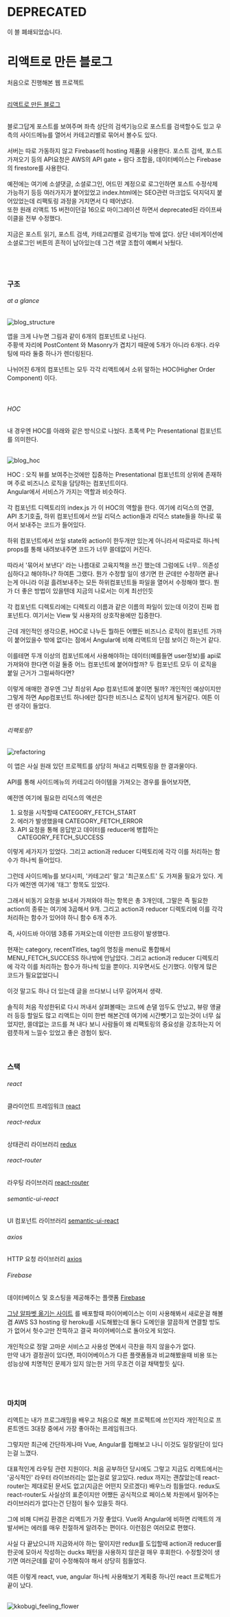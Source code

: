 # DEPRECATED
이 블 폐쇄되었습니다.

# 리액트로 만든 블로그

처음으로 진행해본 웹 프로젝트<br>
<br>

[리액트로 만든 블로그](http://yoon.se)

<br>
블로그답게 포스트를 보여주며 좌측 상단의 검색기능으로 포스트를 검색할수도 있고 우측의 사이드메뉴를 열어서 카테고리별로 묶어서 볼수도 있다.<br>
<br>
서버는 따로 가동하지 않고 Firebase의 hosting 제품을 사용한다. 포스트 검색, 포스트 가져오기 등의 API요청은 AWS의 API gate + 람다 조합을, 데이터베이스는 Firebase의 firestore를 사용한다.<br>
<br>
예전에는 여기에 소셜댓글, 소셜로그인, 어드민 계정으로 로그인하면 포스트 수정삭제 가능하기 등등 여러가지가 붙어있었고 index.html에는 SEO관련 마크업도 덕지덕지 붙어있었는데 리팩토링 과정을 거치면서 다 떼어냈다. <br>
또한 원래 리액트 15 버전이던걸 16으로 마이그레이션 하면서 deprecated된 라이프싸이클을 전부 수정했다. <br>
<br>
지금은 포스트 읽기, 포스트 검색, 카테고리별로 검색기능 밖에 없다. 상단 네비게이션에 소셜로그인 버튼의 흔적이 남아있는데 그건 색깔 조합이 예뻐서 놔뒀다. <br>
<br>
<br>
<br>

### 구조

###### at a glance

![blog_structure](https://user-images.githubusercontent.com/47002080/52105737-366fe080-2633-11e9-933d-d03fd38246d2.png)

앱을 크게 나누면 그림과 같이 6개의 컴포넌트로 나뉜다. <br>
주황색 자리에 PostContent 와 Masonry가 겹치기 때문에 5개가 아니라 6개다. 라우팅에 따라 둘중 하나가 렌더링된다.<br>
<br>
나뉘어진 6개의 컴포넌트는 모두 각각 리액트에서 소위 말하는 HOC(Higher Order Component) 이다. <br>
<br>
<br>

###### HOC

내 경우엔 HOC를 아래와 같은 방식으로 나눴다. 초록색 P는 Presentational 컴포넌트를 의미한다. <br>
<br>

![blog_hoc](https://user-images.githubusercontent.com/47002080/52105759-4e476480-2633-11e9-8f87-815880a1ba44.png)

HOC : 오직 뷰를 보여주는것에만 집중하는 Presentational 컴포넌트의 상위에 존재하며 주로 비즈니스 로직을 담당하는 컴포넌트이다.  <br>
Angular에서 서비스가 가지는 역할과 비슷하다. <br>
<br>
각 컴포넌트 디렉토리의 index.js 가 이 HOC의 역할을 한다. 여기에 리덕스의 연결, API 초기호출, 하위 컴포넌트에서 쓰일 리덕스 action들과 리덕스 state들을 하나로 묶어서 보내주는 코드가 들어있다. <br>
<br>
하위 컴포넌트에서 쓰일 state와 action이 한두개만 있는게 아니라서 따로따로 하나씩 props를 통해 내려보내주면 코드가 너무 쓸데없이 커진다. <br>
<br>
따라서 '묶어서 보낸다' 라는 나름대로 고육지책을 쓰긴 했는데 그럼에도 너무.. 의존성 심하다고 해야하나? 하여튼 그랬다. 뭔가 수정할 일이 생기면 한 군데만 수정하면 끝나는게 아니라 이걸 흘려보내주는 모든 하위컴포넌트들 파일을 열어서 수정해야 했다. 뭔가 더 좋은 방법이 있을텐데 지금의 나로서는 이게 최선인듯 <br>
<br>
각 컴포넌트 디렉토리에는 디렉토리 이름과 같은 이름의 파일이 있는데 이것이 진짜 컴포넌트다. 여기서는 View 및 사용자의 상호작용에만 집중한다. <br>
<br>
근데 개인적인 생각으론, HOC로 나누든 뭘하든 어쨌든 비즈니스 로직이 컴포넌트 가까이 붙어있을수 밖에 없다는 점에서 Angular에 비해 리액트의 단점 보이긴 하는거 같다. <br>
<br>
이를테면 두개 이상의 컴포넌트에서 사용해야하는 데이터(예를들면 user정보)를 api로 가져와야 한다면 이걸 둘중 어느 컴포넌트에 붙어야할까? 두 컴포넌트 모두 이 로직을 붙일 근거가 그럴싸하다면? <br>
<br>
이렇게 애매한 경우엔 그냥 최상위 App 컴포넌트에 붙이면 될까? 개인적인 예상이지만 그렇게 하면 App컴포넌트 하나에만 잡다한 비즈니스 로직이 넘치게 될거같다. 여튼 이런 생각이 들었다.<br>
<br>

###### 리팩토링?

![refactoring](https://user-images.githubusercontent.com/47002080/52173664-0b6cc480-27cc-11e9-8bb6-e6dba5913e9a.jpg)


이 앱은 사실 원래 있던 프로젝트를 상당히 쳐내고 리팩토링을 한 결과물이다. <br>
<br>
API를 통해 사이드메뉴의 카테고리 아이템을 가져오는 경우를 들어보자면, <br>
<br>
예전엔 여기에 필요한 리덕스의 액션은 <br>
1. 요청을 시작할때 CATEGORY_FETCH_START <br>
2. 에러가 발생했을때 CATEGORY_FETCH_ERROR  <br> 
3. API 요청을 통해 응답받고 데이터를 reducer에 병합하는 CATEGORY_FETCH_SUCCESS <br>

이렇게 세가지가 있었다. 그리고 action과 reducer 디렉토리에 각각 이를 처리하는 함수가 하나씩 들어있다. <br>
<br>
그런데 사이드메뉴를 보다시피, '카테고리' 말고 '최근포스트' 도 가져올 필요가 있다. 게다가 예전엔 여기에 '태그' 항목도 있었다. <br>
<br>
그래서 비동기 요청을 보내서 가져와야 하는 항목은 총 3개인데, 그말은 즉 필요한 action의 종류는 여기에 3곱해서 9개. 그리고 action과 reducer 디렉토리에 이를 각각 처리하는 함수가 있어야 하니 함수 6개 추가.<br>
<br>
즉, 사이드바 아이템 3종류 가져오는데 이만한 코드량이 발생했다. <br>
<br>
현재는 category, recentTitles, tag의 명칭을 menu로 통합해서 MENU_FETCH_SUCCESS 하나밖에 안남았다. 그리고 action과 reducer 디렉토리에 각각 이를 처리하는 함수가 하나씩 있을 뿐이다. 지우면서도 신기했다. 이렇게 많은 코드가 필요없었다니 <br>
<br>
이것 말고도 하나 더 있는데 글을 쓰다보니 너무 길어져서 생략. <br>
<br>
솔직히 처음 작성한뒤로 다시 꺼내서 살펴볼때는 코드에 손댈 엄두도 안났고, 뷰랑 앵귤러 등등 할일도 많고 리액트는 이미 한번 해본건데 여기에 시간뺏기고 있는것이 너무 싫었지만, 쓸데없는 코드를 쳐 내다 보니 사람들이 왜 리팩토링의 중요성을 강조하는지 어렴풋하게 느낄수 있었고 좋은 경험이 됬다. <br> 
<br>
<br>

### 스택

###### react
클라이언트 프레임워크
[react](https://reactjs.org/)

###### react-redux
상태관리 라이브러리
[redux](https://www.npmjs.com/package/redux)

###### react-router
라우팅 라이브러리
[react-router](https://www.npmjs.com/package/react-router)

###### semantic-ui-react
UI 컴포넌트 라이브러리
[semantic-ui-react](https://react.semantic-ui.com/)

###### axios
HTTP 요청 라이브러리
[axios](https://www.npmjs.com/package/axios)

###### Firebase
데이터베이스 및 호스팅을 제공해주는 플랫폼
[Firebase](https://firebase.google.com/) <br>
<br>
[그냥 알파벳 옮기는 사이트](http://github.com/seyoongit/jma) 를 배포할때 파이어베이스는 이미 사용해봐서 새로운걸 해볼겸 AWS S3 hosting 랑 heroku를 시도해봤는데 둘다 도메인을 깔끔하게 연결할 방도가 없어서 헛수고만 잔뜩하고 결국 파이어베이스로 돌아오게 되었다. <br>
<br>
개인적으로 정말 고마운 서비스고 사용성 면에서 극찬을 하지 않을수가 없다. <br>
만약 내가 결정권이 있다면, 파이어베이스가 다른 플랫폼들과 비교해봤을때 비용 또는 성능상에 치명적인 문제가 있지 않는한 거의 무조건 이걸 채택할듯 싶다. <br>


<br>
<br>

### 마치며

리액트는 내가 프로그래밍을 배우고 처음으로 해본 프로젝트에 쓰인지라 개인적으로 프론트엔드 3대장 중에서 가장 좋아하는 프레임워크다. <br>
<br>
그렇지만 최근에 간단하게나마 Vue, Angular를 접해보고 나니 이것도 일장일단이 있다는걸 느꼈다. <br>
<br>
대표적인게 라우팅 관련 지원이다. 처음 공부하던 당시에도 그렇고 지금도 리액트에서는 '공식적인' 라우터 라이브러리는 없는걸로 알고있다. redux 까지는 괜찮았는데 react-router는 제대로된 문서도 없고(지금은 어떤지 모르겠다) 배우느라 힘들었다. redux도 react-router도 사실상의 표준이지만 어쨌든 공식적으로 페이스북 차원에서 밀어주는 라이브러리가 없다는건 단점이 될수 있을듯 하다.  <br>
<br>
그에 비해 디버깅 환경은 리액트가 가장 좋았다. Vue와 Angular에 비하면 리액트의 개발서버는 에러를 매우 친절하게 알려주는 편이다. 이런점은 여러모로 편했다. <br>
<br>
사실 다 끝났으니까 지금와서야 하는 말이지만 redux를 도입할때 action과 reducer를 한곳에 모아서 작성하는 ducks 패턴을 사용하지 않은걸 매우 후회한다. 수정할것이 생기면 여러군데를 같이 수정해줘야 해서 상당히 힘들었다. <br>
<br>
여튼 이렇게 react, vue, angular 하나씩 사용해보기 계획중 하나인 react 프로젝트가 끝이 났다.
<br>
<br>

![kkobugi_feeling_flower](https://user-images.githubusercontent.com/47002080/52314832-b1504700-29f7-11e9-9fff-4951e4f2d726.gif)
